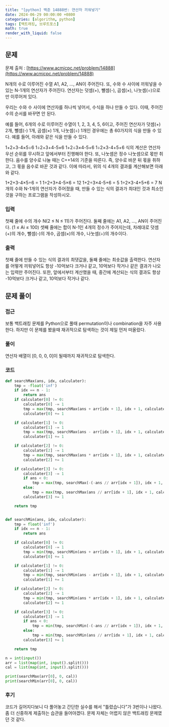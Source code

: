 ```yaml
---
title: "[python] 백준 14888번: 연산자 끼워넣기"
date: 2024-06-29 00:00:00 +0800
categories: [algorithm, python]
tags: [백트래킹, 브루트포스]
math: true
render_with_liquid: false
---
```


## 문제
문제 출처 : [https://www.acmicpc.net/problem/14888](https://www.acmicpc.net/problem/14888)

N개의 수로 이루어진 수열 A1, A2, ..., AN이 주어진다. 또, 수와 수 사이에 끼워넣을 수 있는 N-1개의 연산자가 주어진다. 연산자는 덧셈(+), 뺄셈(-), 곱셈(×), 나눗셈(÷)으로만 이루어져 있다.

우리는 수와 수 사이에 연산자를 하나씩 넣어서, 수식을 하나 만들 수 있다. 이때, 주어진 수의 순서를 바꾸면 안 된다.

예를 들어, 6개의 수로 이루어진 수열이 1, 2, 3, 4, 5, 6이고, 주어진 연산자가 덧셈(+) 2개, 뺄셈(-) 1개, 곱셈(×) 1개, 나눗셈(÷) 1개인 경우에는 총 60가지의 식을 만들 수 있다. 예를 들어, 아래와 같은 식을 만들 수 있다.

1+2+3-4×5÷6
1÷2+3+4-5×6
1+2÷3×4-5+6
1÷2×3-4+5+6
식의 계산은 연산자 우선 순위를 무시하고 앞에서부터 진행해야 한다. 또, 나눗셈은 정수 나눗셈으로 몫만 취한다. 음수를 양수로 나눌 때는 C++14의 기준을 따른다. 즉, 양수로 바꾼 뒤 몫을 취하고, 그 몫을 음수로 바꾼 것과 같다. 이에 따라서, 위의 식 4개의 결과를 계산해보면 아래와 같다.

1+2+3-4×5÷6 = 1
1÷2+3+4-5×6 = 12
1+2÷3×4-5+6 = 5
1÷2×3-4+5+6 = 7
N개의 수와 N-1개의 연산자가 주어졌을 때, 만들 수 있는 식의 결과가 최대인 것과 최소인 것을 구하는 프로그램을 작성하시오.

### 입력

첫째 줄에 수의 개수 N(2 ≤ N ≤ 11)가 주어진다. 둘째 줄에는 A1, A2, ..., AN이 주어진다. (1 ≤ Ai ≤ 100) 셋째 줄에는 합이 N-1인 4개의 정수가 주어지는데, 차례대로 덧셈(+)의 개수, 뺄셈(-)의 개수, 곱셈(×)의 개수, 나눗셈(÷)의 개수이다.

### 출력

첫째 줄에 만들 수 있는 식의 결과의 최댓값을, 둘째 줄에는 최솟값을 출력한다. 연산자를 어떻게 끼워넣어도 항상 -10억보다 크거나 같고, 10억보다 작거나 같은 결과가 나오는 입력만 주어진다. 또한, 앞에서부터 계산했을 때, 중간에 계산되는 식의 결과도 항상 -10억보다 크거나 같고, 10억보다 작거나 같다.

## 문제 풀이

### 접근

보통 백트래킹 문제를 Python으로 풀때 permutation이나 combination을 자주 사용한다. 하지만 이 문제를 봤을때 재귀적으로 탐색하는 것이 제일 먼저 떠올랐다.

### 풀이

연산자 배열이 [0, 0, 0, 0]이 될때까지 재귀적으로 탐색한다.

### 코드

```python
def searchMax(ans, idx, calculater):
    tmp = -float('inf')
    if idx == n - 1:
        return ans
    if calculater[0] != 0:
        calculater[0] -= 1
        tmp = max(tmp, searchMax(ans + arr[idx + 1], idx + 1, calculater))
        calculater[0] += 1

    if calculater[1] != 0:
        calculater[1] -= 1
        tmp = max(tmp, searchMax(ans - arr[idx + 1], idx + 1, calculater))
        calculater[1] += 1

    if calculater[2] != 0:
        calculater[2] -= 1
        tmp = max(tmp, searchMax(ans * arr[idx + 1], idx + 1, calculater))
        calculater[2] += 1

    if calculater[3] != 0:
        calculater[3] -= 1
        if ans < 0:
            tmp = max(tmp, searchMax(-(-ans // arr[idx + 1]), idx + 1, calculater))
        else:
            tmp = max(tmp, searchMax(ans // arr[idx + 1], idx + 1, calculater))
        calculater[3] += 1

    return tmp


def searchMin(ans, idx, calculater):
    tmp = float('inf')
    if idx == n - 1:
        return ans

    if calculater[0] != 0:
        calculater[0] -= 1
        tmp = min(tmp, searchMin(ans + arr[idx + 1], idx + 1, calculater))
        calculater[0] += 1

    if calculater[1] != 0:
        calculater[1] -= 1
        tmp = min(tmp, searchMin(ans - arr[idx + 1], idx + 1, calculater))
        calculater[1] += 1

    if calculater[2] != 0:
        calculater[2] -= 1
        tmp = min(tmp, searchMin(ans * arr[idx + 1], idx + 1, calculater))
        calculater[2] += 1

    if calculater[3] != 0:
        calculater[3] -= 1
        if ans < 0:
            tmp = min(tmp, searchMin(-(-ans // arr[idx + 1]), idx + 1, calculater))
        else:
            tmp = min(tmp, searchMin(ans // arr[idx + 1], idx + 1, calculater))
        calculater[3] += 1

    return tmp

n = int(input())
arr = list(map(int, input().split()))
cal = list(map(int, input().split()))

print(searchMax(arr[0], 0, cal))
print(searchMin(arr[0], 0, cal))
```

### 후기

코드가 길어지다보니 다 풀어놓고 간단한 실수를 해서 "틀렸습니다"가 3번이나 나왔다. 좀 더 신중하게 제출하는 습관을 들어야겠다. 문제 자체는 어렵지 않은 백트래킹 문제였던 것 같다.